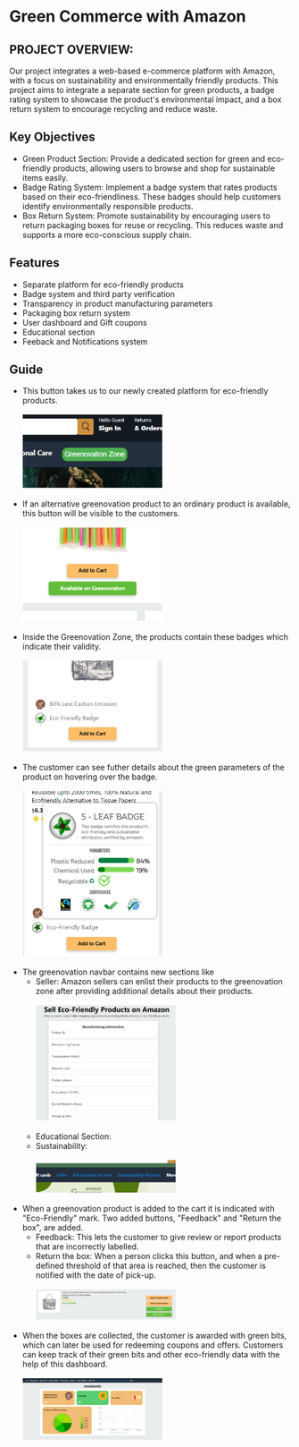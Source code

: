 # Green Commerce with Amazon

## PROJECT OVERVIEW: 

Our project integrates a web-based e-commerce platform with Amazon, with a focus on sustainability and environmentally friendly products. This project aims to integrate a separate section for green products, a badge rating system to showcase the product's environmental impact, and a box return system to encourage recycling and reduce waste.

## Key Objectives
- Green Product Section: Provide a dedicated section for green and eco-friendly products, allowing users to browse and shop for sustainable items easily.
- Badge Rating System: Implement a badge system that rates products based on their eco-friendliness. These badges should help customers identify environmentally responsible products.
- Box Return System:  Promote sustainability by encouraging users to return packaging boxes for reuse or recycling. This reduces waste and supports a more eco-conscious supply chain.

## Features

- Separate platform for eco-friendly products
- Badge system and third party verification
- Transparency in product manufacturing parameters
- Packaging box return system
- User dashboard and Gift coupons
- Educational section
- Feeback and Notifications system



## Guide

- This button takes us to our newly created platform for eco-friendly products.<br>
    <br><img src="/screenshots/greenovation_button.png" width="250"><br><br>
- If an alternative greenovation product to an ordinary product is available, this button will be visible to the customers.<br>
    <br><img src="/screenshots/available_button.png" width="250"><br><br>
- Inside the Greenovation Zone, the products contain these badges which indicate their validity.<br>
    <br><img src="/screenshots/badges.png" width="250"><br><br>
- The customer can see futher details about the green parameters of the product on hovering over the badge.<br>
    <br><img src="/screenshots/badge_parameters.png" width="250"><br><br>
- The greenovation navbar contains new sections like
    - Seller: Amazon sellers can enlist their products to the greenovation zone after providing additional details about their products.<br>
        <br><img src="/screenshots/seller_form.png" width="250"><br><br>
    - Educational Section: <br>
    - Sustainability: <br>
    <br><img src="/screenshots/navbargreen_buttons.png" width="250" ><br><br>
- When a greenovation product is added to the cart it is indicated with "Eco-Friendly" mark. Two added buttons, "Feedback" and "Return the box", are added.
    - Feedback: This lets the customer to give review or report products that are incorrectly labelled.
    - Return the box: When a person clicks this button, and when a pre-defined threshold of that area is reached, then the customer is notified with the date of pick-up.<br>
    <br><img src="/screenshots/feedback_and_returnbox.png" width="250"><br><br>
- When the boxes are collected, the customer is awarded with green bits, which can later be used for redeeming coupons and offers. Customers can keep track of     their green bits and other eco-friendly data with the help of this dashboard.<br>
    <br><img src="/screenshots/dashboard.png" width="250"><br><br>
